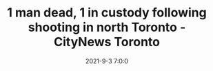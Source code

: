 ---
"title": "1 man dead, 1 in custody following shooting in north Toronto - CityNews Toronto"
"date": "2021-9-3 7:0:0"
"feed_name": "GOOGLENEWSCONSTRUCTION"
"feed_website": "https://news.google.com/search?q=construction%2Bincident&hl=en-US&gl=US&ceid=US:en"
"feed_rss": "https://news.google.com/rss/search?q=construction%2Bincident&hl=en-US&gl=US&ceid=US:en"
"link": "https://toronto.citynews.ca/2021/09/03/shooting-steeles-avenue-west-and-keele-street/"
"file": "_posts/2021-1-1-b89eae4266aaa09e8a3fad7cfb33793faab5218e.md"
"accident": "1"
"drilling": "1"
"dead": "1"
"injured": "0"
---